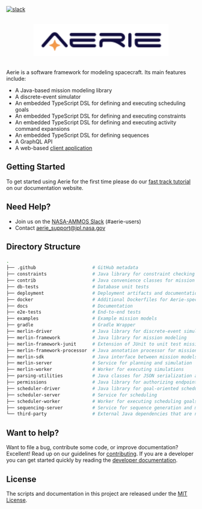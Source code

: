 [![slack](https://img.shields.io/badge/slack-aerie-brightgreen?logo=slack)](https://join.slack.com/t/nasa-ammos/shared_invite/zt-1mlgmk5c2-MgqVSyKzVRUWrXy87FNqPw)

<br>
<div align="center">
  <img alt="Aerie" height="85" src="docs/img/aerie-wordmark-with-background.svg">
</div>
<br>

Aerie is a software framework for modeling spacecraft. Its main features include:

- A Java-based mission modeling library
- A discrete-event simulator
- An embedded TypeScript DSL for defining and executing scheduling goals
- An embedded TypeScript DSL for defining and executing constraints
- An embedded TypeScript DSL for defining and executing activity command expansions
- An embedded TypeScript DSL for defining sequences
- A GraphQL API
- A web-based [client application][ui-repo]

## Getting Started

To get started using Aerie for the first time please do our [fast track tutorial][fast-track] on our documentation website.

## Need Help?

- Join us on the [NASA-AMMOS Slack](https://join.slack.com/t/nasa-ammos/shared_invite/zt-1mlgmk5c2-MgqVSyKzVRUWrXy87FNqPw) (#aerie-users)
- Contact aerie_support@jpl.nasa.gov

## Directory Structure

```sh
.
├── .github                     # GitHub metadata
├── constraints                 # Java library for constraint checking
├── contrib                     # Java convenience classes for mission models
├── db-tests                    # Database unit tests
├── deployment                  # Deployment artifacts and documentation
├── docker                      # Additional Dockerfiles for Aerie-specific images
├── docs                        # Documentation
├── e2e-tests                   # End-to-end tests
├── examples                    # Example mission models
├── gradle                      # Gradle Wrapper
├── merlin-driver               # Java library for discrete-event simulation
├── merlin-framework            # Java library for mission modeling
├── merlin-framework-junit      # Extension of JUnit to unit test mission models
├── merlin-framework-processor  # Java annotation processor for mission models
├── merlin-sdk                  # Java interface between mission models and the merlin-driver
├── merlin-server               # Service for planning and simulation
├── merlin-worker               # Worker for executing simulations
├── parsing-utilities           # Java classes for JSON serialization and deserialization
├── permissions                 # Java library for authorizing endpoint requests
├── scheduler-driver            # Java library for goal-oriented scheduling
├── scheduler-server            # Service for scheduling
├── scheduler-worker            # Worker for executing scheduling goals
├── sequencing-server           # Service for sequence generation and management
└── third-party                 # External Java dependencies that are not obtained from Maven
```

## Want to help?

Want to file a bug, contribute some code, or improve documentation? Excellent! Read up on our guidelines for [contributing][contributing]. If you are a developer you can get started quickly by reading the [developer documentation][dev].

## License

The scripts and documentation in this project are released under the [MIT License](LICENSE).

[contributing]: ./docs/CONTRIBUTING.md
[deployment]: ./deployment
[dev]: ./docs/DEVELOPER.md
[fast-track]: https://nasa-ammos.github.io/aerie-docs/introduction/#fast-track
[ui-repo]: https://github.com/NASA-AMMOS/aerie-ui
